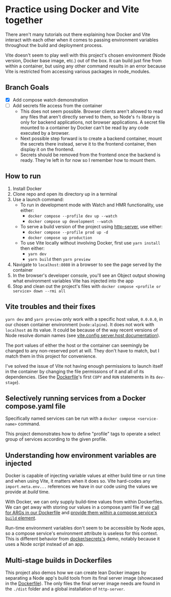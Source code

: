 # Practice using Docker and Vite together

There aren't many tutorials out there explaining how Docker and Vite interact with each other when it comes to passing environment variables throughout the build and deployment process.

Vite doesn't seem to play well with this project's chosen environment (Node version, Docker base image, etc.) out of the box.  It can build just fine from within a container, but using any other command results in an error because Vite is restricted from accessing various packages in node_modules.

## Branch Goals

- [x] Add compose watch demonstration
- [ ] Add secrets file access from the container
    - This does not seem possible.  Browser clients aren't allowed to read any files that aren't directly served to them, so Node's `fs` library is only for backend applications, not browser applications.  A secret file mounted to a container by Docker can't be read by any code executed by a browser.
    - Next possible step forward is to create a backend container, mount the secrets there instead, serve it to the frontend container, then display it on the frontend.
    - Secrets should be removed from the frontend once the backend is ready.  They're left in for now so I remember how to mount them.

## How to run

1. Install Docker
2. Clone repo and open its directory up in a terminal
3. Use a launch command:
    - To run in development mode with Watch and HMR functionality, use either:
        - `docker compose --profile dev up --watch`
        - `docker compose up development --watch`
    - To serve a build version of the project using [http-server](https://github.com/http-party/http-server), use either:
        - `docker compose --profile prod up -d`
        - `docker compose up production`
    - To use Vite locally without involving Docker, first use `yarn install` then either:
        - `yarn dev`
        - `yarn build` then `yarn preview` 
4. Navigate to `localhost:8080` in a browser to see the page served by the container
5. In the browser's developer console, you'll see an Object output showing what environment variables Vite has injected into the app
6. Stop and clean out the project's files with `docker compose <profile or service> down --rmi all`

## Vite troubles and their fixes

`yarn dev` and `yarn preview` only work with a specific host value, `0.0.0.0`, in our chosen container environment (`node:alpine`).  It does not work with `localhost` as its value.  It could be because of the way recent versions of Node resolve domain names (see [vite.config server.host documentation](https://vite.dev/config/server-options.html#server-host)).

The port values of either the host or the container can seemingly be changed to any non-reserved port at will.  They don't have to match, but I match them in this project for convenience.

I've solved the issue of Vite not having enough permissions to launch itself in the container by changing the file permissions of it and all of its dependencies. (See the [Dockerfile](./front/Dockerfile)'s first `COPY` and `RUN` statements in its `dev-stage`).

## Selectively running services from a Docker compose.yaml file

Specifically named services can be run with a `docker compose <service-name>` command.

This project demonstrates how to define "profile" tags to operate a select group of services according to the given profile.

## Understanding how environment variables are injected

Docker is capable of injecting variable values at either build time or run time and when using Vite, it matters when it does so.  Vite hard-codes any `import.meta.env...` references we have in our code using the values we provide at *build* time.

With Docker, we can only supply build-time values from within Dockerfiles.  We can get away with storing our values in a compose.yaml file if we [call for ARGs in our Dockerfile](./front/Dockerfile) and [provide them within a compose service's `build` element](./compose.yaml).

Run-time environment variables don't seem to be accessible by Node apps, so a compose service's environment attribute is useless for this context.  This is different behavior from [docker/secrets's](../secrets/) demo, notably because it uses a Node *script* instead of an app.

## Multi-stage builds in Dockerfiles

This project also demos how we can create lean Docker images by separating a Node app's build tools from its final server image (showcased in the [Dockerfile](./front/Dockerfile)).  The only files the final server image needs are found in the `./dist` folder and a global installation of `http-server`.